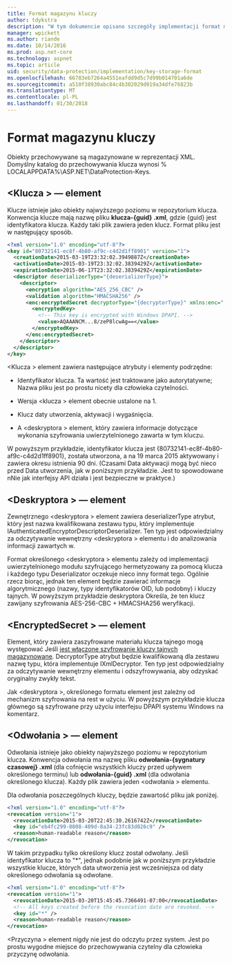 ```yaml
---
title: Format magazynu kluczy
author: tdykstra
description: "W tym dokumencie opisano szczegóły implementacji format magazynu kluczy ochrony danych platformy ASP.NET Core."
manager: wpickett
ms.author: riande
ms.date: 10/14/2016
ms.prod: asp.net-core
ms.technology: aspnet
ms.topic: article
uid: security/data-protection/implementation/key-storage-format
ms.openlocfilehash: 66783eb7264a4551eafdd9d5c7d99b014701a6de
ms.sourcegitcommit: a510f38930abc84c4b302029d019a34dfe76823b
ms.translationtype: MT
ms.contentlocale: pl-PL
ms.lasthandoff: 01/30/2018
---
```

# <a name="key-storage-format"></a>Format magazynu kluczy

<a name="data-protection-implementation-key-storage-format"></a>

Obiekty przechowywane są magazynowane w reprezentacji XML. Domyślny katalog do przechowywania klucza wynosi % LOCALAPPDATA%\ASP.NET\DataProtection-Keys\.

## <a name="the-key-element"></a>\<Klucza > — element

Klucze istnieje jako obiekty najwyższego poziomu w repozytorium klucza. Konwencja klucze mają nazwę pliku **klucza-{guid} .xml**, gdzie {guid} jest identyfikatora klucza. Każdy taki plik zawiera jeden klucz. Format pliku jest w następujący sposób.

```xml
<?xml version="1.0" encoding="utf-8"?>
<key id="80732141-ec8f-4b80-af9c-c4d2d1ff8901" version="1">
  <creationDate>2015-03-19T23:32:02.3949887Z</creationDate>
  <activationDate>2015-03-19T23:32:02.3839429Z</activationDate>
  <expirationDate>2015-06-17T23:32:02.3839429Z</expirationDate>
  <descriptor deserializerType="{deserializerType}">
    <descriptor>
      <encryption algorithm="AES_256_CBC" />
      <validation algorithm="HMACSHA256" />
      <enc:encryptedSecret decryptorType="{decryptorType}" xmlns:enc="...">
        <encryptedKey>
          <!-- This key is encrypted with Windows DPAPI. -->
          <value>AQAAANCM...8/zeP8lcwAg==</value>
        </encryptedKey>
      </enc:encryptedSecret>
    </descriptor>
  </descriptor>
</key>
```

\<Klucza > element zawiera następujące atrybuty i elementy podrzędne:

* Identyfikator klucza. Ta wartość jest traktowane jako autorytatywne; Nazwa pliku jest po prostu nicety dla człowieka czytelności.

* Wersja \<klucza > element obecnie ustalone na 1.

* Klucz daty utworzenia, aktywacji i wygaśnięcia.

* A \<deskryptora > element, który zawiera informacje dotyczące wykonania szyfrowania uwierzytelnionego zawarta w tym kluczu.

W powyższym przykładzie, identyfikator klucza jest {80732141-ec8f-4b80-af9c-c4d2d1ff8901}, została utworzona, a na 19 marca 2015 aktywowany i zawiera okresu istnienia 90 dni. (Czasami Data aktywacji mogą być nieco przed Data utworzenia, jak w poniższym przykładzie. Jest to spowodowane nNie jak interfejsy API działa i jest bezpieczne w praktyce.)

## <a name="the-descriptor-element"></a>\<Deskryptora > — element

Zewnętrznego \<deskryptora > element zawiera deserializerType atrybut, który jest nazwa kwalifikowana zestawu typu, który implementuje IAuthenticatedEncryptorDescriptorDeserializer. Ten typ jest odpowiedzialny za odczytywanie wewnętrzny \<deskryptora > elementu i do analizowania informacji zawartych w.

Format określonego \<deskryptora > elementu zależy od implementacji uwierzytelnionego modułu szyfrującego hermetyzowany za pomocą klucza i każdego typu Deserializator oczekuje nieco inny format tego. Ogólnie rzecz biorąc, jednak ten element będzie zawierać informacje algorytmicznego (nazwy, typy identyfikatorów OID, lub podobny) i kluczy tajnych. W powyższym przykładzie deskryptora Określa, że ten klucz zawijany szyfrowania AES-256-CBC + HMACSHA256 weryfikacji.

## <a name="the-encryptedsecret-element"></a>\<EncryptedSecret > — element

<encryptedSecret> Element, który zawiera zaszyfrowane materiału klucza tajnego mogą występować Jeśli [jest włączone szyfrowanie kluczy tajnych magazynowane](key-encryption-at-rest.md#data-protection-implementation-key-encryption-at-rest). DecryptorType atrybut będzie kwalifikowaną dla zestawu nazwę typu, która implementuje IXmlDecryptor. Ten typ jest odpowiedzialny za odczytywanie wewnętrzny <encryptedKey> elementu i odszyfrowywania, aby odzyskać oryginalny zwykły tekst.

Jak \<deskryptora >, określonego formatu <encryptedSecret> element jest zależny od mechanizm szyfrowania na rest w użyciu. W powyższym przykładzie klucza głównego są szyfrowane przy użyciu interfejsu DPAPI systemu Windows na komentarz.

## <a name="the-revocation-element"></a>\<Odwołania > — element

Odwołania istnieje jako obiekty najwyższego poziomu w repozytorium klucza. Konwencja odwołania ma nazwę pliku **odwołania-{sygnatury czasowej} .xml** (dla cofnięcie wszystkich kluczy przed upływem określonego terminu) lub **odwołania-{guid} .xml** (dla odwołania określonego klucza). Każdy plik zawiera jeden \<odwołania > elementu.

Dla odwołania poszczególnych kluczy, będzie zawartość pliku jak poniżej.

```xml
<?xml version="1.0" encoding="utf-8"?>
<revocation version="1">
  <revocationDate>2015-03-20T22:45:30.2616742Z</revocationDate>
  <key id="eb4fc299-8808-409d-8a34-23fc83d026c9" />
  <reason>human-readable reason</reason>
</revocation>
```

W takim przypadku tylko określony klucz został odwołany. Jeśli identyfikator klucza to "*", jednak podobnie jak w poniższym przykładzie wszystkie klucze, których data utworzenia jest wcześniejsza od daty określonego odwołania są odwołane.

```xml
<?xml version="1.0" encoding="utf-8"?>
<revocation version="1">
  <revocationDate>2015-03-20T15:45:45.7366491-07:00</revocationDate>
  <!-- All keys created before the revocation date are revoked. -->
  <key id="*" />
  <reason>human-readable reason</reason>
</revocation>
```

\<Przyczyna > element nigdy nie jest do odczytu przez system. Jest po prostu wygodne miejsce do przechowywania czytelny dla człowieka przyczynę odwołania.
